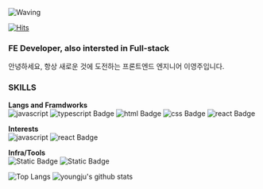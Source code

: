 ![Waving](https://capsule-render.vercel.app/api?type=waving&height=200&color=gradient&text=Hi,%20I'm%20Youngju&fontAlignY=35)

[![Hits](https://hits.seeyoufarm.com/api/count/incr/badge.svg?url=https%3A%2F%2Fgithub.com%2Fyoungjulee23%2Fhit-counter&count_bg=%23FFB9D4&title_bg=%23555555&icon=&icon_color=%23E7E7E7&title=%EB%B0%A9%EB%AC%B8%EC%9E%90%EC%88%98&edge_flat=false)](https://hits.seeyoufarm.com)

### FE Developer, also intersted in Full-stack
안녕하세요, 항상 새로운 것에 도전하는 프론트엔드 엔지니어 이영주입니다.

### SKILLS
**Langs and Framdworks**<br>
![javascript](https://img.shields.io/badge/javascript-F7DF1E?style=for-the-badge&logo=javascript&logoColor=white)
![typescript Badge](https://img.shields.io/badge/typescript-%233178C6?style=for-the-badge&logo=typescript&logoColor=white)
![html Badge](https://img.shields.io/badge/html-E34F26?style=for-the-badge&logo=html5&logoColor=white)
![css Badge](https://img.shields.io/badge/css-%231572B6?style=for-the-badge&logo=css3&logoColor=white)
![react Badge](https://img.shields.io/badge/react-61DAFB?style=for-the-badge&logo=react&logoColor=white)

**Interests**  
![javascript](https://img.shields.io/badge/javascript-F7DF1E?style=for-the-badge&logo=javascript&logoColor=white)
![react Badge](https://img.shields.io/badge/react-61DAFB?style=for-the-badge&logo=react&logoColor=white)

**Infra/Tools**  
![Static Badge](https://img.shields.io/badge/github-%23181717?style=for-the-badge&logo=github&logoColor=white)
![Static Badge](https://img.shields.io/badge/visual%20studio%20code-blue?style=for-the-badge&logoColor=white)

![Top Langs](https://github-readme-stats.vercel.app/api/top-langs/?username=youngjulee23&layout=compact)
![youngju's github stats](https://github-readme-stats.vercel.app/api?username=youngjulee23&show_icons=true&theme=dracula)

